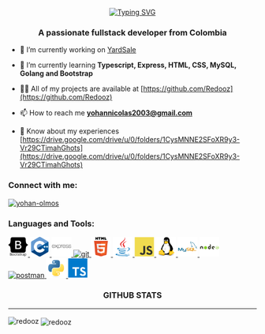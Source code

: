 <p align="center"> 
  <a href="https://git.io/typing-svg"><img src="https://readme-typing-svg.herokuapp.com?font=Fira+Code&size=32&pause=1000&color=AE82CE&center=true&vCenter=true&width=435&lines=I'm+Nicol%C3%A1s+Olmos!" alt="Typing SVG" /></a>
</p>


<h3 align="center">A passionate fullstack developer from Colombia</h3>

- 🔭 I’m currently working on [YardSale](https://github.com/Redooz/YardSale)

- 🌱 I’m currently learning **Typescript, Express, HTML, CSS, MySQL, Golang and Bootstrap**

- 👨‍💻 All of my projects are available at [https://github.com/Redooz](https://github.com/Redooz)

- 📫 How to reach me **yohannicolas2003@gmail.com**

- 📄 Know about my experiences [https://drive.google.com/drive/u/0/folders/1CysMNNE2SFoXR9y3-Vr29CTimahGhots](https://drive.google.com/drive/u/0/folders/1CysMNNE2SFoXR9y3-Vr29CTimahGhots)

<h3 align="left">Connect with me:</h3>
<p align="left">
<a href="https://linkedin.com/in/yohan-olmos" target="blank"><img align="center" src="https://raw.githubusercontent.com/rahuldkjain/github-profile-readme-generator/master/src/images/icons/Social/linked-in-alt.svg" alt="yohan-olmos" height="30" width="40" /></a>
</p>

<h3 align="left">Languages and Tools:</h3>
<p align="left"> <a href="https://getbootstrap.com" target="_blank" rel="noreferrer"> <img src="https://raw.githubusercontent.com/devicons/devicon/master/icons/bootstrap/bootstrap-plain-wordmark.svg" alt="bootstrap" width="40" height="40"/> </a> <a href="https://www.w3schools.com/cpp/" target="_blank" rel="noreferrer"> <img src="https://raw.githubusercontent.com/devicons/devicon/master/icons/cplusplus/cplusplus-original.svg" alt="cplusplus" width="40" height="40"/> </a> <a href="https://expressjs.com" target="_blank" rel="noreferrer"> <img src="https://raw.githubusercontent.com/devicons/devicon/master/icons/express/express-original-wordmark.svg" alt="express" width="40" height="40"/> </a> <a href="https://git-scm.com/" target="_blank" rel="noreferrer"> <img src="https://www.vectorlogo.zone/logos/git-scm/git-scm-icon.svg" alt="git" width="40" height="40"/> </a> <a href="https://www.w3.org/html/" target="_blank" rel="noreferrer"> <img src="https://raw.githubusercontent.com/devicons/devicon/master/icons/html5/html5-original-wordmark.svg" alt="html5" width="40" height="40"/> </a> <a href="https://www.java.com" target="_blank" rel="noreferrer"> <img src="https://raw.githubusercontent.com/devicons/devicon/master/icons/java/java-original.svg" alt="java" width="40" height="40"/> </a> <a href="https://developer.mozilla.org/en-US/docs/Web/JavaScript" target="_blank" rel="noreferrer"> <img src="https://raw.githubusercontent.com/devicons/devicon/master/icons/javascript/javascript-original.svg" alt="javascript" width="40" height="40"/> </a> <a href="https://www.linux.org/" target="_blank" rel="noreferrer"> <img src="https://raw.githubusercontent.com/devicons/devicon/master/icons/linux/linux-original.svg" alt="linux" width="40" height="40"/> </a> <a href="https://www.mysql.com/" target="_blank" rel="noreferrer"> <img src="https://raw.githubusercontent.com/devicons/devicon/master/icons/mysql/mysql-original-wordmark.svg" alt="mysql" width="40" height="40"/> </a> <a href="https://nodejs.org" target="_blank" rel="noreferrer"> <img src="https://raw.githubusercontent.com/devicons/devicon/master/icons/nodejs/nodejs-original-wordmark.svg" alt="nodejs" width="40" height="40"/> </a> <a href="https://postman.com" target="_blank" rel="noreferrer"> <img src="https://www.vectorlogo.zone/logos/getpostman/getpostman-icon.svg" alt="postman" width="40" height="40"/> </a> <a href="https://www.python.org" target="_blank" rel="noreferrer"> <img src="https://raw.githubusercontent.com/devicons/devicon/master/icons/python/python-original.svg" alt="python" width="40" height="40"/> </a> <a href="https://www.typescriptlang.org/" target="_blank" rel="noreferrer"> <img src="https://raw.githubusercontent.com/devicons/devicon/master/icons/typescript/typescript-original.svg" alt="typescript" width="40" height="40"/> </a> </p>

<h3 align="center">GITHUB STATS<hr/></h3>
<img align="left" src="https://github-readme-stats.vercel.app/api/top-langs/?username=redooz&theme=material-palenight&,dockerfile" alt="redooz" />
<p>&nbsp;<img align="center" src="https://github-readme-stats.vercel.app/api?username=redooz&show_icons=true&theme=material-palenight" alt="redooz" /></p>

